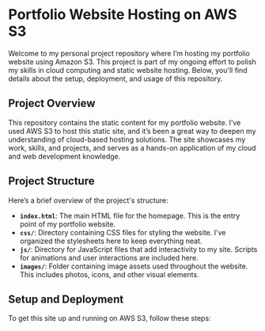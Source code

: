 # Portfolio Website Hosting on AWS S3

Welcome to my personal project repository where I’m hosting my portfolio website using Amazon S3. This project is part of my ongoing effort to polish my skills in cloud computing and static website hosting. Below, you'll find details about the setup, deployment, and usage of this repository.

## Project Overview

This repository contains the static content for my portfolio website. I’ve used AWS S3 to host this static site, and it’s been a great way to deepen my understanding of cloud-based hosting solutions. The site showcases my work, skills, and projects, and serves as a hands-on application of my cloud and web development knowledge.

## Project Structure

Here’s a brief overview of the project's structure:

- **`index.html`**: The main HTML file for the homepage. This is the entry point of my portfolio website.
- **`css/`**: Directory containing CSS files for styling the website. I've organized the stylesheets here to keep everything neat.
- **`js/`**: Directory for JavaScript files that add interactivity to my site. Scripts for animations and user interactions are included here.
- **`images/`**: Folder containing image assets used throughout the website. This includes photos, icons, and other visual elements.

## Setup and Deployment

To get this site up and running on AWS S3, follow these steps:
